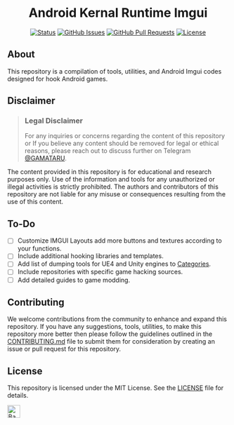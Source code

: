 <h1 align="center">Android Kernal Runtime Imgui</h1>

<div align="center">

  [![Status](https://img.shields.io/badge/status-active-success.svg)]() 
  [![GitHub Issues](https://img.shields.io/github/issues/1337Xcode/Android-Game-Hacking.svg)](https://github.com/1337Xcode/Android-Game-Hacking/issues)
  [![GitHub Pull Requests](https://img.shields.io/github/issues-pr/1337Xcode/Android-Game-Hacking.svg)](https://github.com/1337Xcode/Android-Game-Hacking/pulls)
  [![License](https://img.shields.io/badge/license-MIT-blue.svg)](/LICENSE)

</div>

## About

This repository is a compilation of tools, utilities, and Android Imgui codes designed for hook Android games.

## Disclaimer
> ### Legal Disclaimer
> For any inquiries or concerns regarding the content of this repository or If you believe any content should be removed for legal or ethical reasons, please reach out to discuss further on Telegram [@GAMATARU](https://t.me/GAMATARU).

The content provided in this repository is for educational and research purposes only. Use of the information and tools for any unauthorized or illegal activities is strictly prohibited. The authors and contributors of this repository are not liable for any misuse or consequences resulting from the use of this content.

## To-Do

- [ ] Customize IMGUI Layouts add more buttons and textures according to your functions.
- [ ] Include additional hooking libraries and templates.
- [ ] Add list of dumping tools for UE4 and Unity engines to [Categories](#Categories).
- [ ] Include repositories with specific game hacking sources.
- [ ] Add detailed guides to game modding.

## Contributing

We welcome contributions from the community to enhance and expand this repository. If you have any suggestions, tools, utilities, to make this repository more better then please follow the guidelines outlined in the [CONTRIBUTING.md](push.md) file to submit them for consideration by creating an issue or pull request for this repository.

## License

This repository is licensed under the MIT License. See the [LICENSE](LICENSE) file for details.

<p align="left"><a href="https://github.com/GAMATARU/Android-Game-Hacking#"><img src="http://randojs.com/images/backToTopButton.png" alt="Back to top" height="29"/></a></p>